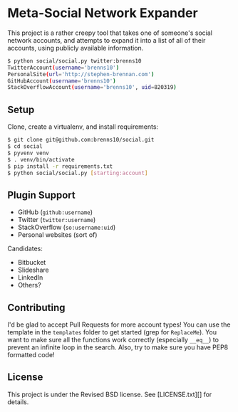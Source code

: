 Meta-Social Network Expander
============================

This project is a rather creepy tool that takes one of someone's social network
accounts, and attempts to expand it into a list of all of their accounts, using
publicly available information.

```bash
$ python social/social.py twitter:brenns10
TwitterAccount(username='brenns10')
PersonalSite(url='http://stephen-brennan.com')
GitHubAccount(username='brenns10')
StackOverflowAccount(username='brenns10', uid=820319)
```

Setup
-----

Clone, create a virtualenv, and install requirements:

```bash
$ git clone git@github.com:brenns10/social.git
$ cd social
$ pyvenv venv
$ . venv/bin/activate
$ pip install -r requirements.txt
$ python social/social.py [starting:account]
```

Plugin Support
--------------

- GitHub (`github:username`)
- Twitter (`twitter:username`)
- StackOverflow (`so:username:uid`)
- Personal websites (sort of)

Candidates:
- Bitbucket
- Slideshare
- LinkedIn
- Others?

Contributing
------------

I'd be glad to accept Pull Requests for more account types!  You can use the
template in the `templates` folder to get started (grep for `ReplaceMe`).  You
want to make sure all the functions work correctly (especially `__eq__`) to
prevent an infinite loop in the search.  Also, try to make sure you have PEP8
formatted code!

License
-------

This project is under the Revised BSD license.  See [LICENSE.txt][] for details.
